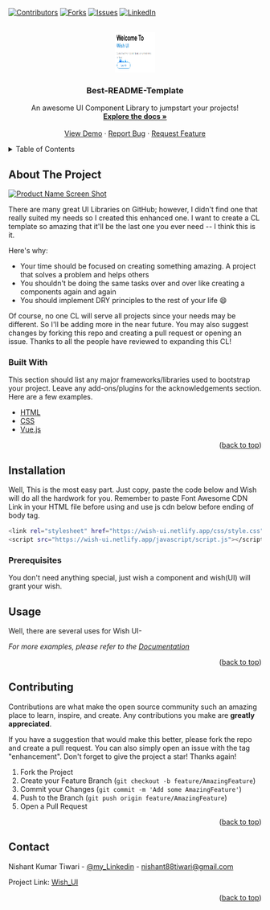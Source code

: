 <div id="top"></div>
<!--
*** Thanks for checking out my Project. If you have a suggestion
*** that would make this better, please fork the repo and create a pull request
*** or simply open an issue with the tag "enhancement".
*** Don't forget to give the project a star!
*** Thanks again! Now go create something AMAZING! :D
-->



<!-- PROJECT SHIELDS -->

[![Contributors][contributors-shield]](https://github.com/Asuraking1n/wish-ui/pull/13)
[![Forks][forks-shield]](https://github.com/Asuraking1n/wish-u)
[![Issues][issues-shield]](https://github.com/Asuraking1n/wish-ui/pull/13)
[![LinkedIn][linkedin-shield]](https://www.linkedin.com/in/nishant-kumar-tiwari-253a46196/)



<!-- PROJECT LOGO -->
<br />
<div align="center">
  <a href="https://wish-ui.netlify.app/">
    <img src="screenshots/ss1.png" alt="Logo" width="80" height="80">
  </a>

  <h3 align="center">Best-README-Template</h3>

  <p align="center">
    An awesome UI Component Library to jumpstart your projects!
    <br />
    <a href="https://wish-ui.netlify.app/html/docs.html"><strong>Explore the docs »</strong></a>
    <br />
    <br />
    <a href="https://wish-ui.netlify.app/">View Demo</a>
    ·
    <a href="https://github.com/Asuraking1n/wish-ui/issues">Report Bug</a>
    ·
    <a href="https://github.com/Asuraking1n/wish-ui/issues">Request Feature</a>
  </p>
</div>



<!-- TABLE OF CONTENTS -->
<details>
  <summary>Table of Contents</summary>
  <ol>
    <li>
      <a href="https://wish-ui.netlify.app/html/docs.html#installation">Installition</a>
  
    </li>
    <li>
      <a href="https://wish-ui.netlify.app/html/docs.html#avatar">Avatar</a>
    </li>
    <li><a href="https://wish-ui.netlify.app/html/docs.html#alert">Alert</a></li>
    <li><a href="https://wish-ui.netlify.app/html/docs.html#badge">Badge</a></li>
    <li><a href="https://wish-ui.netlify.app/html/docs.html#button">Buttons</a></li>
    <li><a href="https://wish-ui.netlify.app/html/docs.html#card">Card</a></li>
    <li><a href="https://wish-ui.netlify.app/html/docs.html#image">Images</a></li>
    <li><a href="https://wish-ui.netlify.app/html/docs.html#input">Input</a></li>
    <li><a href="https://wish-ui.netlify.app/html/docs.html#text">Text Utilities</a></li>
    <li><a href="https://wish-ui.netlify.app/html/docs.html#navigation">Navigations</a></li>
    <li><a href="https://wish-ui.netlify.app/html/docs.html#list">Lists</a></li>
    <li><a href="https://wish-ui.netlify.app/html/docs.html#modal">Modal</a></li>
    <li><a href="https://wish-ui.netlify.app/html/docs.html#snackbar">SnackBar</a></li>
    <li><a href="https://wish-ui.netlify.app/html/docs.html#rating">Rating</a></li>
  </ol>
</details>



<!-- ABOUT THE PROJECT -->
## About The Project

[![Product Name Screen Shot][product-screenshot]](screenshots/ss2.png)

There are many great UI Libraries on GitHub; however, I didn't find one that really suited my needs so I created this enhanced one. I want to create a CL template so amazing that it'll be the last one you ever need -- I think this is it.

Here's why:
* Your time should be focused on creating something amazing. A project that solves a problem and helps others
* You shouldn't be doing the same tasks over and over like creating a components again and again
* You should implement DRY principles to the rest of your life :smile:

Of course, no one CL will serve all projects since your needs may be different. So I'll be adding more in the near future. You may also suggest changes by forking this repo and creating a pull request or opening an issue. Thanks to all the people have reviewed to expanding this CL!



### Built With

This section should list any major frameworks/libraries used to bootstrap your project. Leave any add-ons/plugins for the acknowledgements section. Here are a few examples.

* [HTML](https://www.w3schools.com/html/)
* [CSS](https://www.w3schools.com/css/)
* [Vue.js](https://vuejs.org/)

<p align="right">(<a href="#top">back to top</a>)</p>



<!-- GETTING STARTED -->
## Installation

Well, This is the most easy part. Just copy, paste the code below and Wish will do all the hardwork for you.
Remember to paste Font Awesome CDN Link in your HTML file before using and use js cdn below before ending of body tag.
  ```sh
  <link rel="stylesheet" href="https://wish-ui.netlify.app/css/style.css">
  <script src="https://wish-ui.netlify.app/javascript/script.js"></script>
  ```

### Prerequisites

You don't need anything special, just wish a component and wish(UI) will grant your wish.



## Usage

Well, there are several uses for Wish UI- 

_For more examples, please refer to the [Documentation](https://wish-ui.netlify.app/html/docs.html)_

<p align="right">(<a href="#top">back to top</a>)</p>



<!-- ROADMAP -->

## Contributing

Contributions are what make the open source community such an amazing place to learn, inspire, and create. Any contributions you make are **greatly appreciated**.

If you have a suggestion that would make this better, please fork the repo and create a pull request. You can also simply open an issue with the tag "enhancement".
Don't forget to give the project a star! Thanks again!

1. Fork the Project
2. Create your Feature Branch (`git checkout -b feature/AmazingFeature`)
3. Commit your Changes (`git commit -m 'Add some AmazingFeature'`)
4. Push to the Branch (`git push origin feature/AmazingFeature`)
5. Open a Pull Request

<p align="right">(<a href="#top">back to top</a>)</p>



<!-- LICENSE -->


<!-- CONTACT -->
## Contact

Nishant Kumar Tiwari - [@my_Linkedin](https://www.linkedin.com/in/nishant-kumar-tiwari-253a46196/) - nishant88tiwari@gmail.com

Project Link: [Wish_UI](https://github.com/Asuraking1n/wish-ui/)

<p align="right">(<a href="#top">back to top</a>)</p>




<!-- MARKDOWN LINKS & IMAGES -->
<!-- https://www.markdownguide.org/basic-syntax/#reference-style-links -->
[contributors-shield]: https://img.shields.io/github/contributors/othneildrew/Best-README-Template.svg?style=for-the-badge
[contributors-url]: https://github.com/othneildrew/Best-README-Template/graphs/contributors
[forks-shield]: https://img.shields.io/github/forks/othneildrew/Best-README-Template.svg?style=for-the-badge
[forks-url]: https://github.com/othneildrew/Best-README-Template/network/members
[stars-shield]: https://img.shields.io/github/stars/othneildrew/Best-README-Template.svg?style=for-the-badge
[stars-url]: https://github.com/othneildrew/Best-README-Template/stargazers
[issues-shield]: https://img.shields.io/github/issues/othneildrew/Best-README-Template.svg?style=for-the-badge
[issues-url]: https://github.com/othneildrew/Best-README-Template/issues
[license-shield]: https://img.shields.io/github/license/othneildrew/Best-README-Template.svg?style=for-the-badge
[license-url]: https://github.com/othneildrew/Best-README-Template/blob/master/LICENSE.txt
[linkedin-shield]: https://img.shields.io/badge/-LinkedIn-black.svg?style=for-the-badge&logo=linkedin&colorB=555
[linkedin-url]: https://linkedin.com/in/othneildrew
[product-screenshot]: images/screenshot.png
